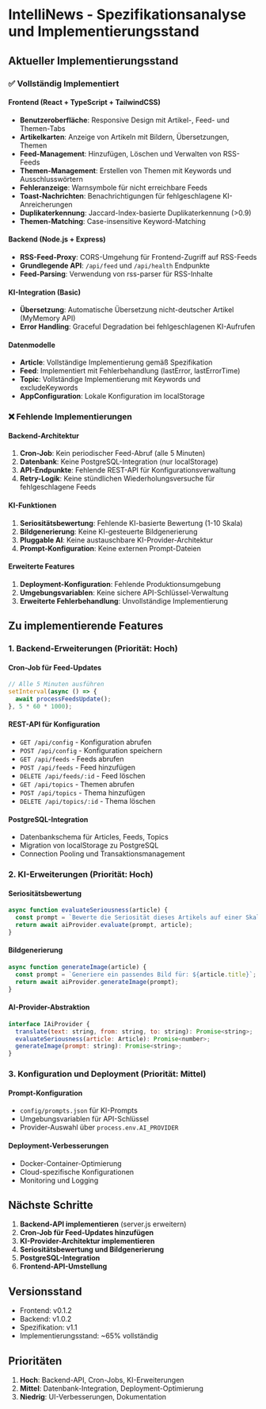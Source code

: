 # IntelliNews - Spezifikationsanalyse und Implementierungsstand

## Aktueller Implementierungsstand

### ✅ Vollständig Implementiert

#### Frontend (React + TypeScript + TailwindCSS)
- **Benutzeroberfläche**: Responsive Design mit Artikel-, Feed- und Themen-Tabs
- **Artikelkarten**: Anzeige von Artikeln mit Bildern, Übersetzungen, Themen
- **Feed-Management**: Hinzufügen, Löschen und Verwalten von RSS-Feeds
- **Themen-Management**: Erstellen von Themen mit Keywords und Ausschlusswörtern
- **Fehleranzeige**: Warnsymbole für nicht erreichbare Feeds
- **Toast-Nachrichten**: Benachrichtigungen für fehlgeschlagene KI-Anreicherungen
- **Duplikaterkennung**: Jaccard-Index-basierte Duplikaterkennung (>0.9)
- **Themen-Matching**: Case-insensitive Keyword-Matching

#### Backend (Node.js + Express)
- **RSS-Feed-Proxy**: CORS-Umgehung für Frontend-Zugriff auf RSS-Feeds
- **Grundlegende API**: `/api/feed` und `/api/health` Endpunkte
- **Feed-Parsing**: Verwendung von rss-parser für RSS-Inhalte

#### KI-Integration (Basic)
- **Übersetzung**: Automatische Übersetzung nicht-deutscher Artikel (MyMemory API)
- **Error Handling**: Graceful Degradation bei fehlgeschlagenen KI-Aufrufen

#### Datenmodelle
- **Article**: Vollständige Implementierung gemäß Spezifikation
- **Feed**: Implementiert mit Fehlerbehandlung (lastError, lastErrorTime)
- **Topic**: Vollständige Implementierung mit Keywords und excludeKeywords
- **AppConfiguration**: Lokale Konfiguration im localStorage

### ❌ Fehlende Implementierungen

#### Backend-Architektur
1. **Cron-Job**: Kein periodischer Feed-Abruf (alle 5 Minuten)
2. **Datenbank**: Keine PostgreSQL-Integration (nur localStorage)
3. **API-Endpunkte**: Fehlende REST-API für Konfigurationsverwaltung
4. **Retry-Logik**: Keine stündlichen Wiederholungsversuche für fehlgeschlagene Feeds

#### KI-Funktionen
1. **Seriositätsbewertung**: Fehlende KI-basierte Bewertung (1-10 Skala)
2. **Bildgenerierung**: Keine KI-gesteuerte Bildgenerierung
3. **Pluggable AI**: Keine austauschbare KI-Provider-Architektur
4. **Prompt-Konfiguration**: Keine externen Prompt-Dateien

#### Erweiterte Features
1. **Deployment-Konfiguration**: Fehlende Produktionsumgebung
2. **Umgebungsvariablen**: Keine sichere API-Schlüssel-Verwaltung
3. **Erweiterte Fehlerbehandlung**: Unvollständige Implementierung

## Zu implementierende Features

### 1. Backend-Erweiterungen (Priorität: Hoch)

#### Cron-Job für Feed-Updates
```javascript
// Alle 5 Minuten ausführen
setInterval(async () => {
  await processFeedsUpdate();
}, 5 * 60 * 1000);
```

#### REST-API für Konfiguration
- `GET /api/config` - Konfiguration abrufen
- `POST /api/config` - Konfiguration speichern
- `GET /api/feeds` - Feeds abrufen
- `POST /api/feeds` - Feed hinzufügen
- `DELETE /api/feeds/:id` - Feed löschen
- `GET /api/topics` - Themen abrufen
- `POST /api/topics` - Thema hinzufügen
- `DELETE /api/topics/:id` - Thema löschen

#### PostgreSQL-Integration
- Datenbankschema für Articles, Feeds, Topics
- Migration von localStorage zu PostgreSQL
- Connection Pooling und Transaktionsmanagement

### 2. KI-Erweiterungen (Priorität: Hoch)

#### Seriositätsbewertung
```javascript
async function evaluateSeriousness(article) {
  const prompt = `Bewerte die Seriosität dieses Artikels auf einer Skala von 1-10...`;
  return await aiProvider.evaluate(prompt, article);
}
```

#### Bildgenerierung
```javascript
async function generateImage(article) {
  const prompt = `Generiere ein passendes Bild für: ${article.title}`;
  return await aiProvider.generateImage(prompt);
}
```

#### AI-Provider-Abstraktion
```javascript
interface IAiProvider {
  translate(text: string, from: string, to: string): Promise<string>;
  evaluateSeriousness(article: Article): Promise<number>;
  generateImage(prompt: string): Promise<string>;
}
```

### 3. Konfiguration und Deployment (Priorität: Mittel)

#### Prompt-Konfiguration
- `config/prompts.json` für KI-Prompts
- Umgebungsvariablen für API-Schlüssel
- Provider-Auswahl über `process.env.AI_PROVIDER`

#### Deployment-Verbesserungen
- Docker-Container-Optimierung
- Cloud-spezifische Konfigurationen
- Monitoring und Logging

## Nächste Schritte

1. **Backend-API implementieren** (server.js erweitern)
2. **Cron-Job für Feed-Updates hinzufügen**
3. **KI-Provider-Architektur implementieren**
4. **Seriositätsbewertung und Bildgenerierung**
5. **PostgreSQL-Integration**
6. **Frontend-API-Umstellung**

## Versionsstand

- Frontend: v0.1.2
- Backend: v1.0.2
- Spezifikation: v1.1
- Implementierungsstand: ~65% vollständig

## Prioritäten

1. **Hoch**: Backend-API, Cron-Jobs, KI-Erweiterungen
2. **Mittel**: Datenbank-Integration, Deployment-Optimierung
3. **Niedrig**: UI-Verbesserungen, Dokumentation